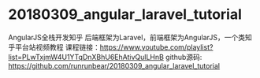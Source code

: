 # 20180309_angular_laravel_tutorial
AngularJS全栈开发知乎
后端框架为Laravel，前端框架为AngularJS，一个类知乎平台站视频教程
课程链接：https://www.youtube.com/playlist?list=PLwTxjmW4U1YTqDnXBhU6EhAtivQulLHnB
github源码: https://github.com/runrunbear/20180309_angular_laravel_tutorial
